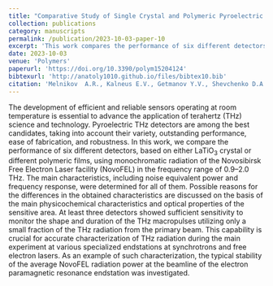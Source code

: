 ```yaml
---
title: "Comparative Study of Single Crystal and Polymeric Pyroelectric Detectors in the 0.9–2.0 THz Range Using Monochromatic Laser Radiation of the NovoFEL"
collection: publications
category: manuscripts
permalink: /publication/2023-10-03-paper-10
excerpt: 'This work compares the performance of six different detectors, based on either LaTiO3 crystal or different polymeric films, using monochromatic radiation of the Novosibirsk Free Electron Laser facility (NovoFEL) in the frequency range of 0.9–2.0 THz'
date: 2023-10-03
venue: 'Polymers'
paperurl: 'https://doi.org/10.3390/polym15204124'
bibtexurl: 'http://anatoly1010.github.io/files/bibtex10.bib'
citation: 'Melnikov  A.R., Kalneus E.V., Getmanov Y.V., Shevchenko D.A., Gerasimov V.V., Anisimov O.A., Fedin M.V., Veber S.L. &quot;Comparative Study of Single Crystal and Polymeric Pyroelectric Detectors in the 0.9–2.0 THz Range Using Monochromatic Laser Radiation of the NovoFEL.&quot; <i>Polymers</i>. 2023. 15(20). Art. Num. 4124.'
---
```

The development of efficient and reliable sensors operating at room temperature is essential to advance the application of terahertz (THz) science and technology. Pyroelectric THz detectors are among the best candidates, taking into account their variety, outstanding performance, ease of fabrication, and robustness. In this work, we compare the performance of six different detectors, based on either LaTiO<sub>3</sub> crystal or different polymeric films, using monochromatic radiation of the Novosibirsk Free Electron Laser facility (NovoFEL) in the frequency range of 0.9–2.0 THz. The main characteristics, including noise equivalent power and frequency response, were determined for all of them. Possible reasons for the differences in the obtained characteristics are discussed on the basis of the main physicochemical characteristics and optical properties of the sensitive area. At least three detectors showed sufficient sensitivity to monitor the shape and duration of the THz macropulses utilizing only a small fraction of the THz radiation from the primary beam. This capability is crucial for accurate characterization of THz radiation during the main experiment at various specialized endstations at synchrotrons and free electron lasers. As an example of such characterization, the typical stability of the average NovoFEL radiation power at the beamline of the electron paramagnetic resonance endstation was investigated.